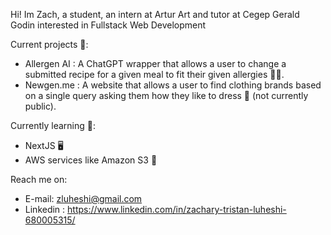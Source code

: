 Hi! Im Zach, a student, an intern at Artur Art and tutor at Cegep Gerald Godin interested in Fullstack Web Development

Current projects 🔭:

  - Allergen AI : A ChatGPT wrapper that allows a user to change a submitted recipe for a given meal to fit their given allergies 👨‍🍳.
  - Newgen.me : A website that allows a user to find clothing brands based on a single query asking them how they like to dress 👕 (not currently public).

Currently learning 🌱:
  - NextJS 🖥️
  - AWS services like Amazon S3 📗

Reach me on:
  -  E-mail: zluheshi@gmail.com
  -  Linkedin : https://www.linkedin.com/in/zachary-tristan-luheshi-680005315/

<!--
**zachluh/zachluh** is a ✨ _special_ ✨ repository because its `README.md` (this file) appears on your GitHub profile.

Here are some ideas to get you started:

- 🔭 I’m currently working on ...
- 🌱 I’m currently learning ...
- 👯 I’m looking to collaborate on ...
- 🤔 I’m looking for help with ...
- 💬 Ask me about ...
- 📫 How to reach me: ...
- 😄 Pronouns: ...
- ⚡ Fun fact: ...
-->
